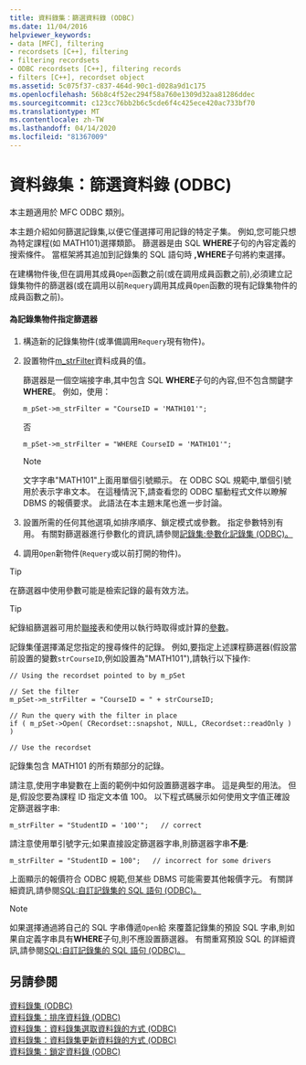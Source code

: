```yaml
---
title: 資料錄集：篩選資料錄 (ODBC)
ms.date: 11/04/2016
helpviewer_keywords:
- data [MFC], filtering
- recordsets [C++], filtering
- filtering recordsets
- ODBC recordsets [C++], filtering records
- filters [C++], recordset object
ms.assetid: 5c075f37-c837-464d-90c1-d028a9d1c175
ms.openlocfilehash: 56b8c4f52ec294f58a760e1309d32aa81286ddec
ms.sourcegitcommit: c123cc76bb2b6c5cde6f4c425ece420ac733bf70
ms.translationtype: MT
ms.contentlocale: zh-TW
ms.lasthandoff: 04/14/2020
ms.locfileid: "81367009"
---
```

# <a name="recordset-filtering-records-odbc"></a>資料錄集：篩選資料錄 (ODBC)

本主題適用於 MFC ODBC 類別。

本主題介紹如何篩選記錄集,以便它僅選擇可用記錄的特定子集。 例如,您可能只想為特定課程(如 MATH101)選擇類節。 篩選器是由 SQL **WHERE**子句的內容定義的搜索條件。 當框架將其追加到記錄集的 SQL 語句時 **,WHERE**子句將約束選擇。

在建構物件後,但在調用其成員`Open`函數之前(或在調用成員函數之前),必須建立記錄集物件的篩選器(或在調用以前`Requery`調用其成員`Open`函數的現有記錄集物件的成員函數之前)。

#### <a name="to-specify-a-filter-for-a-recordset-object"></a>為記錄集物件指定篩選器

1. 構造新的記錄集物件(或準備調用`Requery`現有物件)。

1. 設置物件[m_strFilter](../../mfc/reference/crecordset-class.md#m_strfilter)資料成員的值。

   篩選器是一個空端接字串,其中包含 SQL **WHERE**子句的內容,但不包含關鍵字**WHERE**。 例如，使用：

    ```
    m_pSet->m_strFilter = "CourseID = 'MATH101'";
    ```

   否

    ```
    m_pSet->m_strFilter = "WHERE CourseID = 'MATH101'";
    ```

    > [!NOTE]
    >  文字字串"MATH101"上面用單個引號顯示。 在 ODBC SQL 規範中,單個引號用於表示字串文本。 在這種情況下,請查看您的 ODBC 驅動程式文件以瞭解 DBMS 的報價要求。 此語法在本主題末尾也進一步討論。

1. 設置所需的任何其他選項,如排序順序、鎖定模式或參數。 指定參數特別有用。 有關對篩選器進行參數化的資訊,請參閱[記錄集:參數化記錄集 (ODBC)。](../../data/odbc/recordset-parameterizing-a-recordset-odbc.md)

1. 調用`Open`新物件(`Requery`或以前打開的物件)。

> [!TIP]
> 在篩選器中使用參數可能是檢索記錄的最有效方法。

> [!TIP]
> 紀錄組篩選器可用於[聯接](../../data/odbc/recordset-performing-a-join-odbc.md)表和使用以執行時取得或計算的[參數](../../data/odbc/recordset-parameterizing-a-recordset-odbc.md)。

記錄集僅選擇滿足您指定的搜尋條件的記錄。 例如,要指定上述課程篩選器(假設當前設置的變數`strCourseID`,例如設置為"MATH101"),請執行以下操作:

```
// Using the recordset pointed to by m_pSet

// Set the filter
m_pSet->m_strFilter = "CourseID = " + strCourseID;

// Run the query with the filter in place
if ( m_pSet->Open( CRecordset::snapshot, NULL, CRecordset::readOnly ) )

// Use the recordset
```

記錄集包含 MATH101 的所有類部分的記錄。

請注意,使用字串變數在上面的範例中如何設置篩選器字串。 這是典型的用法。 但是,假設您要為課程 ID 指定文本值 100。 以下程式碼展示如何使用文字值正確設定篩選器字串:

```
m_strFilter = "StudentID = '100'";   // correct
```

請注意使用單引號字元;如果直接設定篩選器字串,則篩選器字串**不是**:

```
m_strFilter = "StudentID = 100";   // incorrect for some drivers
```

上面顯示的報價符合 ODBC 規範,但某些 DBMS 可能需要其他報價字元。 有關詳細資訊,請參閱[SQL:自訂記錄集的 SQL 語句 (ODBC)。](../../data/odbc/sql-customizing-your-recordsets-sql-statement-odbc.md)

> [!NOTE]
> 如果選擇通過將自己的 SQL 字串傳遞`Open`給 來覆蓋記錄集的預設 SQL 字串,則如果自定義字串具有**WHERE**子句,則不應設置篩選器。 有關重寫預設 SQL 的詳細資訊,請參閱[SQL:自訂記錄集的 SQL 語句 (ODBC)。](../../data/odbc/sql-customizing-your-recordsets-sql-statement-odbc.md)

## <a name="see-also"></a>另請參閱

[資料錄集 (ODBC)](../../data/odbc/recordset-odbc.md)<br/>
[資料錄集：排序資料錄 (ODBC)](../../data/odbc/recordset-sorting-records-odbc.md)<br/>
[資料錄集：資料錄集選取資料錄的方式 (ODBC)](../../data/odbc/recordset-how-recordsets-select-records-odbc.md)<br/>
[資料錄集：資料錄集更新資料錄的方式 (ODBC)](../../data/odbc/recordset-how-recordsets-update-records-odbc.md)<br/>
[資料錄集：鎖定資料錄 (ODBC)](../../data/odbc/recordset-locking-records-odbc.md)
